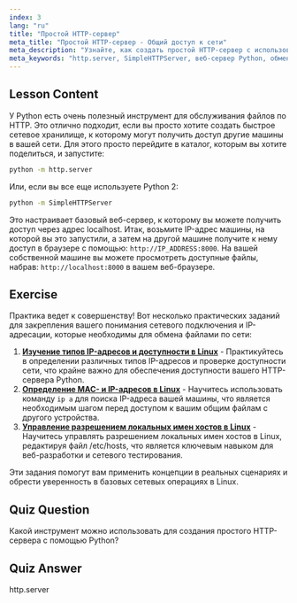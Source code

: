 ```yaml
---
index: 3
lang: "ru"
title: "Простой HTTP-сервер"
meta_title: "Простой HTTP-сервер - Общий доступ к сети"
meta_description: "Узнайте, как создать простой HTTP-сервер с использованием модуля Python http.server. Быстро делитесь файлами в вашей сети с помощью этого удобного для новичков руководства по Linux."
meta_keywords: "http.server, SimpleHTTPServer, веб-сервер Python, обмен файлами, руководство по Linux, руководство для начинающих"
---
```


## Lesson Content

У Python есть очень полезный инструмент для обслуживания файлов по HTTP. Это отлично подходит, если вы просто хотите создать быстрое сетевое хранилище, к которому могут получить доступ другие машины в вашей сети. Для этого просто перейдите в каталог, которым вы хотите поделиться, и запустите:

```bash
python -m http.server
```

Или, если вы все еще используете Python 2:

```bash
python -m SimpleHTTPServer
```

Это настраивает базовый веб-сервер, к которому вы можете получить доступ через адрес localhost. Итак, возьмите IP-адрес машины, на которой вы это запустили, а затем на другой машине получите к нему доступ в браузере с помощью: `http://IP_ADDRESS:8000`. На вашей собственной машине вы можете просмотреть доступные файлы, набрав: `http://localhost:8000` в вашем веб-браузере.

## Exercise

Практика ведет к совершенству! Вот несколько практических заданий для закрепления вашего понимания сетевого подключения и IP-адресации, которые необходимы для обмена файлами по сети:

1. **[Изучение типов IP-адресов и доступности в Linux](https://labex.io/ru/labs/comptia-explore-ip-address-types-and-reachability-in-linux-592780)** - Практикуйтесь в определении различных типов IP-адресов и проверке доступности сети, что крайне важно для обеспечения доступности вашего HTTP-сервера Python.
2. **[Определение MAC- и IP-адресов в Linux](https://labex.io/ru/labs/comptia-identify-mac-and-ip-addresses-in-linux-592731)** - Научитесь использовать команду `ip a` для поиска IP-адреса вашей машины, что является необходимым шагом перед доступом к вашим общим файлам с другого устройства.
3. **[Управление разрешением локальных имен хостов в Linux](https://labex.io/ru/labs/comptia-manage-local-hostname-resolution-in-linux-592792)** - Научитесь управлять разрешением локальных имен хостов в Linux, редактируя файл /etc/hosts, что является ключевым навыком для веб-разработки и сетевого тестирования.

Эти задания помогут вам применить концепции в реальных сценариях и обрести уверенность в базовых сетевых операциях в Linux.

## Quiz Question

Какой инструмент можно использовать для создания простого HTTP-сервера с помощью Python?

## Quiz Answer

http.server
